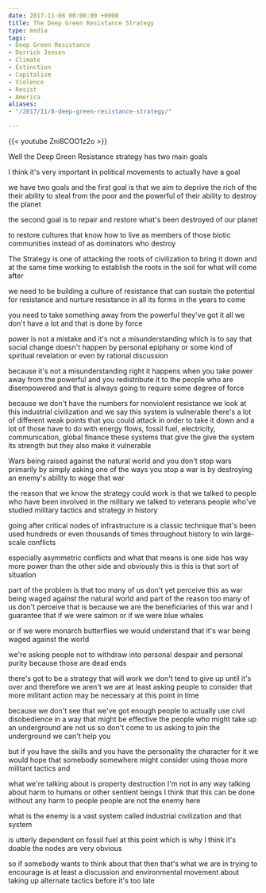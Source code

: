 ```yaml
---
date: 2017-11-08 00:00:00 +0000
title: The Deep Green Resistance Strategy
type: media
tags:
- Deep Green Resistance
- Derrick Jensen
- Climate
- Extinction
- Capitalism
- Violence
- Resist
- America
aliases:
- "/2017/11/8-deep-green-resistance-strategy/"

---
```

{{< youtube Zni8COO1z2o >}}

Well the Deep Green Resistance strategy has two main goals

I think it's very important in political movements to actually have a goal

we have two goals and the first goal is that we aim to deprive the rich of the their ability to steal from the poor and the powerful of their ability to destroy the planet

the second goal is to repair and restore what's been destroyed of our planet

to restore cultures that know how to live as members of those biotic communities instead of as dominators who destroy

The Strategy is one of attacking the roots of civilization to bring it down and at the same time working to establish the roots in the soil for what will come after

we need to be building a culture of resistance that can sustain the potential for resistance and nurture resistance in all its forms in the years to come

you need to take something away from the powerful they've got it all we don't have a lot and that is done by force

power is not a mistake and it's not a misunderstanding which is to say that social change doesn't happen by personal epiphany or some kind of spiritual revelation or even by rational discussion

because it's not a misunderstanding right it happens when you take power away from the powerful and you redistribute it to the people who are disempowered and that is always going to require some degree of force

because we don't have the numbers for nonviolent resistance we look at this industrial civilization and we say this system is vulnerable there's a lot of different weak points that you could attack in order to take it down and a lot of those have to do with energy flows, fossil fuel, electricity, communication, global finance these systems that give the give the system its strength but they also make it vulnerable

Wars being raised against the natural world and you don't stop wars primarily by simply asking one of the ways you stop a war is by destroying an enemy's ability to wage that war

the reason that we know the strategy could work is that we talked to people who have been involved in the military we talked to veterans people who've studied military tactics and strategy in history

going after critical nodes of infrastructure is a classic technique that's been used hundreds or even thousands of times throughout history to win large-scale conflicts

especially asymmetric conflicts and what that means is one side has way more power than the other side and obviously this is this is that sort of situation

part of the problem is that too many of us don't yet perceive this as war being waged against the natural world and part of the reason too many of us don't perceive that is because we are the beneficiaries of this war and I guarantee that if we were salmon or if we were blue whales

or if we were monarch butterflies we would understand that it's war being waged against the world

we're asking people not to withdraw into personal despair and personal purity because those are dead ends

there's got to be a strategy that will work we don't tend to give up until it's over and
therefore we aren't we are at least asking people to consider that more militant action may be necessary at this point in time

because we don't see that we've got enough people to actually use civil disobedience in a way that might be effective the people who might take up an underground are not us so don't come to us asking to join the underground we can't help you

but if you have the skills and you have the personality the character for it we would hope that somebody somewhere might consider using those more militant tactics and

what we're talking about is property destruction I'm not in any way talking about harm to humans or other sentient beings I think that this can be done without any harm to people people are not the enemy here

what is the enemy is a vast system called industrial civilization and that system

is utterly dependent on fossil fuel at this point which is why I think it's doable the nodes are very obvious

so if somebody wants to think about that then that's what we are in trying to encourage is at least a discussion and environmental movement about taking up alternate tactics before it's too late
